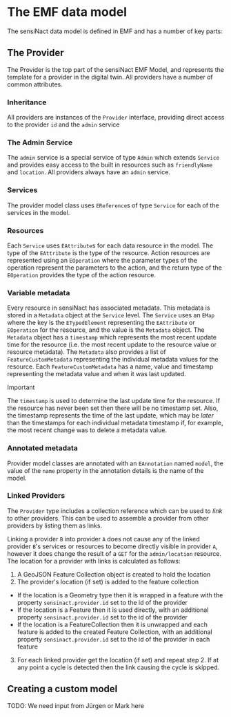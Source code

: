 # The EMF data model

The sensiNact data model is defined in EMF and has a number of key parts:

## The Provider

The Provider is the top part of the sensiNact EMF Model, and represents the template for a provider in the digital twin. All providers have a number of common attributes.

### Inheritance

All providers are instances of the `Provider` interface, providing direct access to the provider `id` and the `admin` service

### The Admin Service

The `admin` service is a special service of type `Admin` which extends `Service` and provides easy access to the built in resources such as `friendlyName` and `location`. All providers always have an `admin` service.

### Services

The provider model class uses `EReference`s of type `Service` for each of the services in the model.

### Resources

Each `Service` uses `EAttribute`s for each data resource in the model. The type of the `EAttribute` is the type of the resource. Action resources are represented using an `EOperation` where the parameter types of the operation represent the parameters to the action, and the return type of the `EOperation` provides the type of the action resource.

### Variable metadata

Every resource in sensiNact has associated metadata. This metadata is stored in a `Metadata` object at the `Service` level. The `Service` uses an `EMap` where the key is the `ETypedElement` representing the `EAttribute` or `EOperation` for the resource, and the value is the `Metadata` object. The `Metadata` object has a `timestamp` which represents the most recent update time for the resource (i.e. the most recent update to the resource value or resource metadata). The `Metadata` also provides a list of `FeatureCustomMetadata` representing the individual metadata values for the resource. Each `FeatureCustomMetadata` has a name, value and timestamp representing the metadata value and when it was last updated.

> [!IMPORTANT]
> The `timestamp` is used to determine the last update time for the resource. If the resource has never been set then there will be no timestamp set. Also, the timestamp represents the time of the last update, which may be *later* than the timestamps for each individual metadata timestamp if, for example, the most recent change was to delete a metadata value.


### Annotated metadata

Provider model classes are annotated with an `EAnnotation` named `model`, the value of the `name` property in the annotation details is the name of the model.

### Linked Providers

The `Provider` type includes a collection reference which can be used to *link* to other providers. This can be used to assemble a provider from other providers by listing them as links.

Linking a provider `B` into provider `A` does not cause any of the linked provider `B`'s services or resources to become directly visible in provider `A`, however it does change the result of a `GET` for the `admin/location` resource. The location for a provider with links is calculated as follows:

 1. A GeoJSON Feature Collection object is created to hold the location
 2. The provider's location (if set) is added to the feature collection
   - If the location is a Geometry type then it is wrapped in a feature with the property `sensinact.provider.id` set to the id of the provider
   - If the location is a Feature then it is used directly, with an additional property `sensinact.provider.id` set to the id of the provider
   - If the location is a FeatureCollection then it is unwrapped and each feature is added to the created Feature Collection, with an additional property `sensinact.provider.id` set to the id of the provider in each feature
 3. For each linked provider get the location (if set) and repeat step 2. If at any point a cycle is detected then the link causing the cycle is skipped.


## Creating a custom model

TODO: We need input from Jürgen or Mark here

